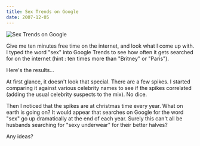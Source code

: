 ```yaml
---
title: Sex Trends on Google
date: 2007-12-05
---
```


![Sex Trends on Google](https://source.unsplash.com/0gkw_9fy0eQ/1600x900)

Give me ten minutes free time on the internet, and look what I come up with. I typed the word "sex" into Google Trends to see how often it gets searched for on the internet (hint : ten times more than "Britney" or "Paris").

Here's the results...

At first glance, it doesn't look that special. There are a few spikes. I started comparing it against various celebrity names to see if the spikes correlated (adding the usual celebrity suspects to the mix). No dice.

Then I noticed that the spikes are at christmas time every year. What on earth is going on? It would appear that searches on Google for the word "sex" go up dramatically at the end of each year. Surely this can't all be husbands searching for "sexy underwear" for their better halves?

Any ideas?
